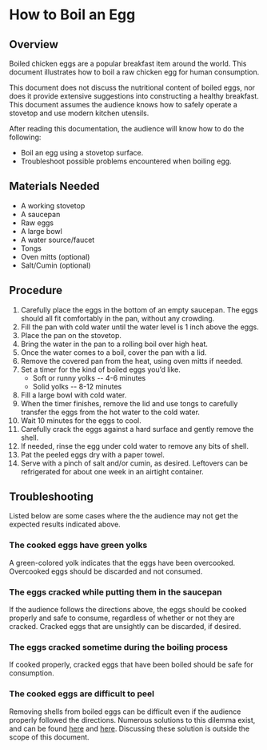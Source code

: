 # How to Boil an Egg

## Overview

Boiled chicken eggs are a popular breakfast item around the world. This document illustrates how to boil a raw chicken egg for human consumption.

This document does not discuss the nutritional content of boiled eggs, nor does it provide extensive suggestions into constructing a healthy breakfast. This document assumes the audience knows how to safely operate a stovetop and use modern kitchen utensils.

After reading this documentation, the audience will know how to do the following:

- Boil an egg using a stovetop surface.
- Troubleshoot possible problems encountered when boiling egg.

## Materials Needed

- A working stovetop
- A saucepan
- Raw eggs
- A large bowl
- A water source/faucet
- Tongs
- Oven mitts (optional)
- Salt/Cumin (optional)

## Procedure

1. Carefully place the eggs in the bottom of an empty saucepan. The eggs should all fit comfortably in the pan, without any crowding.
2. Fill the pan with cold water until the water level is 1 inch above the eggs.
3. Place the pan on the stovetop.
4. Bring the water in the pan to a rolling boil over high heat.
5. Once the water comes to a boil, cover the pan with a lid.
6. Remove the covered pan from the heat, using oven mitts if needed.
7. Set a timer for the kind of boiled eggs you’d like.
   - Soft or runny yolks -- 4-6 minutes
   - Solid yolks -- 8-12 minutes
8. Fill a large bowl with cold water.
9. When the timer finishes, remove the lid and use tongs to carefully transfer the eggs from the hot water to the cold water.
10. Wait 10 minutes for the eggs to cool.
11. Carefully crack the eggs against a hard surface and gently remove the shell.
12. If needed, rinse the egg under cold water to remove any bits of shell.
13. Pat the peeled eggs dry with a paper towel.
14. Serve with a pinch of salt and/or cumin, as desired. Leftovers can be refrigerated for about one week in an airtight container.

## Troubleshooting

Listed below are some cases where the the audience may not get the expected results indicated above.

### The cooked eggs have green yolks

A green-colored yolk indicates that the eggs have been overcooked. Overcooked eggs should be discarded and not consumed.

### The eggs cracked while putting them in the saucepan

If the audience follows the directions above, the eggs should be cooked properly and safe to consume, regardless of whether or not they are cracked. Cracked eggs that are unsightly can be discarded, if desired.

### The eggs cracked sometime during the boiling process

If cooked properly, cracked eggs that have been boiled should be safe for consumption.

### The cooked eggs are difficult to peel

Removing shells from boiled eggs can be difficult even if the audience properly followed the directions. Numerous solutions to this dilemma exist, and can be found [here](https://thestonesoup.com/blog/2010/03/25/the-secret-to-easy-to-peel-boiled-eggs/#:~:text=Apparently%20super%20fresh%20eggs%20are,water%20to%20increase%20the%20pH.) and [here](https://www.elizabethrider.com/perfect-easy-to-peel-hard-boiled-eggs/). Discussing these solution is outside the scope of this document.
